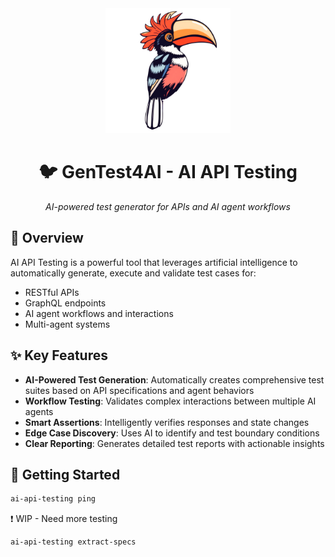 <div align="center">
  <img src="docs/imgs/hornbill.png" alt="Hornbill" width="200"/>

  # 🐦 GenTest4AI - AI API Testing

  *AI-powered test generator for APIs and AI agent workflows*
</div>

## 🎯 Overview

AI API Testing is a powerful tool that leverages artificial intelligence to automatically generate, execute and validate test cases for:

- RESTful APIs
- GraphQL endpoints
- AI agent workflows and interactions
- Multi-agent systems

## ✨ Key Features

- **AI-Powered Test Generation**: Automatically creates comprehensive test suites based on API specifications and agent behaviors
- **Workflow Testing**: Validates complex interactions between multiple AI agents
- **Smart Assertions**: Intelligently verifies responses and state changes
- **Edge Case Discovery**: Uses AI to identify and test boundary conditions
- **Clear Reporting**: Generates detailed test reports with actionable insights

## 🚀 Getting Started

```bash
ai-api-testing ping
```

❗ WIP - Need more testing

```bash
ai-api-testing extract-specs
```


<!--
🤖 - AI-powered testing
🔄 - Automated workflow validation
📊 - Comprehensive reporting
🐛 - Edge case detection
📝 - Test case generation
-->
